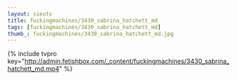```yaml
--- 
layout: sieutv
title: fuckingmachines/3430_sabrina_hatchett_md
tags: [fuckingmachines/3430_sabrina_hatchett_md]
thumb_: fuckingmachines/3430_sabrina_hatchett_md.jpg
---
```

{% include tvpro key="http://admin.fetishbox.com/_content/fuckingmachines/3430_sabrina_hatchett_md.mp4" %} 
